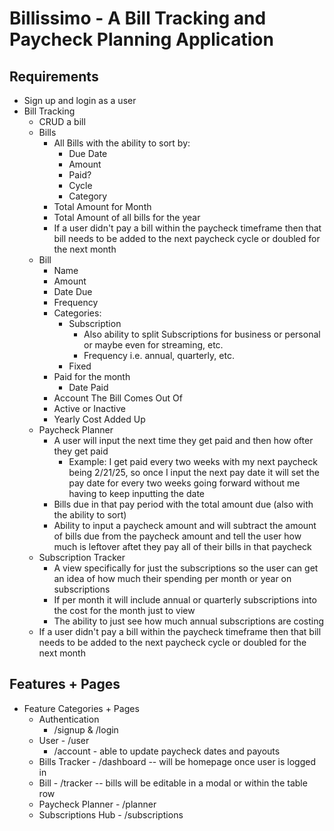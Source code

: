 # Billissimo - A Bill Tracking and Paycheck Planning Application 

## Requirements 
- Sign up and login as a user 
- Bill Tracking 
  - CRUD a bill 
  - Bills
    - All Bills with the ability to sort by: 
      - Due Date 
      - Amount 
      - Paid? 
      - Cycle
      - Category 
    - Total Amount for Month 
    - Total Amount of all bills for the year 
    - If a user didn't pay a bill within the paycheck timeframe then that bill needs to be added to the next paycheck cycle or doubled for the next month 
  - Bill 
    - Name
    - Amount
    - Date Due 
    - Frequency
    - Categories: 
      - Subscription 
        - Also ability to split Subscriptions for business or personal or maybe even for streaming, etc. 
        - Frequency i.e. annual, quarterly, etc. 
      - Fixed 
    - Paid for the month 
      - Date Paid 
    - Account The Bill Comes Out Of 
    - Active or Inactive
    - Yearly Cost Added Up 
  - Paycheck Planner 
    - A user will input the next time they get paid and then how ofter they get paid 
      - Example: I get paid every two weeks with my next paycheck being 2/21/25, so once I input the next pay date it will set the pay date for every two weeks going forward without me having to keep inputting the date 
    - Bills due in that pay period with the total amount due (also with the ability to sort)
    - Ability to input a paycheck amount and will subtract the amount of bills due from the paycheck amount and tell the user how much is leftover aftet they pay all of their bills in that paycheck 
  - Subscription Tracker 
    - A view specifically for just the subscriptions so the user can get an idea of how much their spending per month or year on subscriptions 
    - If per month it will include annual or quarterly subscriptions into the cost for the month just to view 
    - The ability to just see how much annual subscriptions are costing 
  - If a user didn't pay a bill within the paycheck timeframe then that bill needs to be added to the next paycheck cycle or doubled for the next month 

## Features + Pages 
- Feature Categories + Pages 
  - Authentication 
    - /signup & /login
  - User - /user
    - /account - able to update paycheck dates and payouts 
  - Bills Tracker - /dashboard -- will be homepage once user is logged in 
  - Bill - /tracker -- bills will be editable in a modal or within the table row 
  - Paycheck Planner - /planner 
  - Subscriptions Hub - /subscriptions 